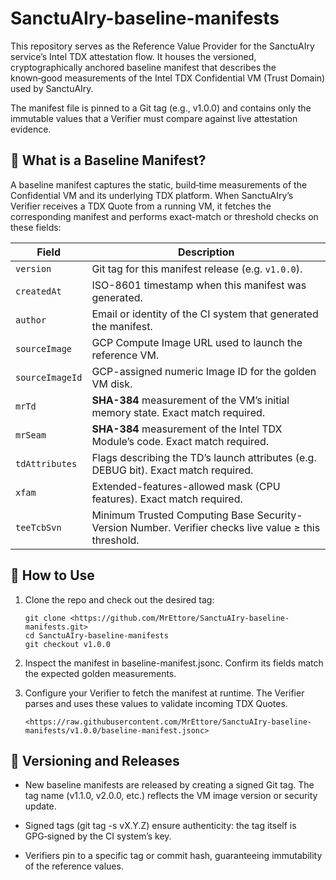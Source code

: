 # SanctuAIry-baseline-manifests

This repository serves as the Reference Value Provider for the SanctuAIry service’s Intel TDX attestation flow. It houses the versioned, cryptographically anchored baseline manifest that describes the known‑good measurements of the Intel TDX Confidential VM (Trust Domain) used by SanctuAIry.

The manifest file is pinned to a Git tag (e.g., v1.0.0) and contains only the immutable values that a Verifier must compare against live attestation evidence.

## 🔑 What is a Baseline Manifest?

A baseline manifest captures the static, build‑time measurements of the Confidential VM and its underlying TDX platform. When SanctuAIry’s Verifier receives a TDX Quote from a running VM, it fetches the corresponding manifest and performs exact-match or threshold checks on these fields:

| Field           | Description                                                                                          |
| --------------- | ---------------------------------------------------------------------------------------------------- |
| `version`       | Git tag for this manifest release (e.g. `v1.0.0`).                                                   |
| `createdAt`     | ISO-8601 timestamp when this manifest was generated.                                                 |
| `author`        | Email or identity of the CI system that generated the manifest.                                      |
| `sourceImage`   | GCP Compute Image URL used to launch the reference VM.                                               |
| `sourceImageId` | GCP-assigned numeric Image ID for the golden VM disk.                                                |
| `mrTd`          | **SHA-384** measurement of the VM’s initial memory state. Exact match required.                      |
| `mrSeam`        | **SHA-384** measurement of the Intel TDX Module’s code. Exact match required.                        |
| `tdAttributes`  | Flags describing the TD’s launch attributes (e.g. DEBUG bit). Exact match required.                  |
| `xfam`          | Extended-features-allowed mask (CPU features). Exact match required.                                 |
| `teeTcbSvn`     | Minimum Trusted Computing Base Security-Version Number. Verifier checks live value ≥ this threshold. |

## 🚀 How to Use

1. Clone the repo and check out the desired tag:

    ```
    git clone <https://github.com/MrEttore/SanctuAIry-baseline-manifests.git>
    cd SanctuAIry-baseline-manifests
    git checkout v1.0.0
    ```

2. Inspect the manifest in baseline-manifest.jsonc. Confirm its fields match the expected golden measurements.

3. Configure your Verifier to fetch the manifest at runtime. The Verifier parses and uses these values to validate incoming TDX Quotes.

    ```
    <https://raw.githubusercontent.com/MrEttore/SanctuAIry-baseline-manifests/v1.0.0/baseline-manifest.jsonc>
    ```

## 🔄 Versioning and Releases

-   New baseline manifests are released by creating a signed Git tag. The tag name (v1.1.0, v2.0.0, etc.) reflects the VM image version or security update.

-   Signed tags (git tag -s vX.Y.Z) ensure authenticity: the tag itself is GPG‑signed by the CI system’s key.

-   Verifiers pin to a specific tag or commit hash, guaranteeing immutability of the reference values.
